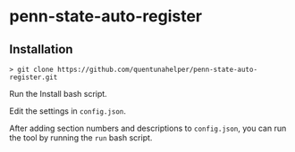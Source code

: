 # penn-state-auto-register

## Installation
```
> git clone https://github.com/quentunahelper/penn-state-auto-register.git
```
Run the Install bash script.

Edit the settings in `config.json`.

After adding section numbers and descriptions to `config.json`, you can run the tool by running the `run` bash script.

